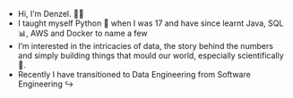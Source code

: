 - Hi, I’m Denzel. 👋🏾
- I taught myself Python 🐍 when I was 17 and have since learnt Java, SQL📊, AWS and Docker to name a few 
- I’m interested in the intricacies of data, the story behind the numbers and simply building things that mould our world, especially scientifically🧬.
- Recently I have transitioned to Data Engineering from Software Engineering ↪️
